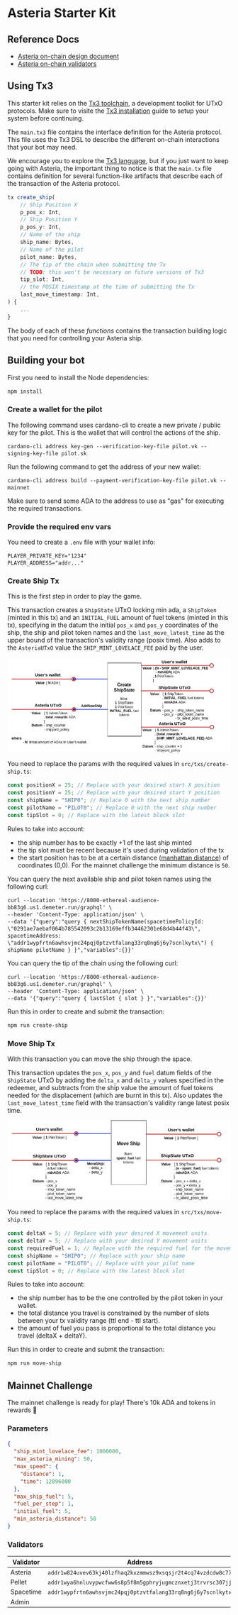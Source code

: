 # Asteria Starter Kit

## Reference Docs

- [Asteria on-chain design document](https://github.com/txpipe/asteria/blob/main/onchain/docs/design/design.md)
- [Asteria on-chain validators](https://github.com/txpipe/asteria/tree/main/onchain/src)

## Using Tx3

This starter kit relies on the [Tx3 toolchain](https://docs.txpipe.io/tx3), a development toolkit for UTxO protocols. Make sure to visite the [Tx3 installation](https://docs.txpipe.io/tx3/installation) guide to setup your system before continuing.

The `main.tx3` file contains the interface definition for the Asteria protocol. This file uses the Tx3 DSL to describe the different on-chain interactions that your bot may need.

We encourage you to explore the [Tx3 language](https://docs.txpipe.io/tx3), but if you just want to keep going with Asteria, the important thing to notice is that the `main.tx` file contains definition for several function-like artifacts that describe each of the transaction of the Asteria protocol.

```js
tx create_ship(
    // Ship Position X
    p_pos_x: Int, 
    // Ship Position Y
    p_pos_y: Int,
    // Name of the ship
    ship_name: Bytes,
    // Name of the pilot
    pilot_name: Bytes,
    // The tip of the chain when submitting the Tx
    // TODO: this won't be necessary on future versions of Tx3
    tip_slot: Int, 
    // the POSIX timestamp at the time of submitting the Tx
    last_move_timestamp: Int,
) {
    ...
}
```

The body of each of these _functions_ contains the transaction building logic that you need for controlling your Asteria ship.

## Building your bot

First you need to install the Node dependencies:

```bash
npm install
```

### Create a wallet for the pilot 

The following command uses cardano-cli to create a new private / public key for the pilot. This is the wallet that will control the actions of the ship.

```
cardano-cli address key-gen --verification-key-file pilot.vk --signing-key-file pilot.sk
```

Run the following command to get the address of your new wallet:

```
cardano-cli address build --payment-verification-key-file pilot.vk --mainnet
```

Make sure to send some ADA to the address to use as "gas" for executing the required transactions.

### Provide the required env vars

You need to create a `.env` file with your wallet info:

```env
PLAYER_PRIVATE_KEY="1234"
PLAYER_ADDRESS="addr..."
```

### Create Ship Tx

This is the first step in order to play the game.

This transaction creates a `ShipState` UTxO locking min ada, a `ShipToken` (minted in this tx) and an `INITIAL_FUEL` amount of fuel tokens (minted in this tx), specifying in the datum the initial `pos_x` and `pos_y` coordinates of the ship, the ship and pilot token names and the `last_move_latest_time` as the upper bound of the transaction's validity range (posix time). Also adds to the `AsteriaUTxO` value the `SHIP_MINT_LOVELACE_FEE` paid by the user.

![createShip](https://github.com/txpipe/asteria/blob/main/onchain/docs/design/img/createShip.png?raw=true)

You need to replace the params with the required values in `src/txs/create-ship.ts`:

```ts
const positionX = 25; // Replace with your desired start X position
const positionY = 25; // Replace with your desired start Y position
const shipName = "SHIP0"; // Replace 0 with the next ship number
const pilotName = "PILOT0"; // Replace 0 with the next ship number
const tipSlot = 0; // Replace with the latest block slot
```

Rules to take into account:

- the ship number has to be exactly +1 of the last ship minted
- the tip slot must be recent because it's used during validation of the tx
- the start position has to be at a certain distance ([manhattan distance](https://en.wikipedia.org/wiki/Taxicab_geometry)) of coordinates (0,0). For the mainnet challenge the minimum distance is `50`. 

You can query the next available ship and pilot token names using the following curl:

```
curl --location 'https://8000-ethereal-audience-bb83g6.us1.demeter.run/graphql' \
--header 'Content-Type: application/json' \
--data '{"query":"query { nextShipTokenName(spacetimePolicyId: \"0291ae7aebaf064b785542093c2b13169effb34462301e68d4b44f43\", spacetimeAddress: \"addr1wypfrtn6awhsvjmc24pqj0ptzvtfalang33rq8ng6j6y7scnlkytx\") { shipName pilotName } }","variables":{}}'
```

You can query the tip of the chain using the following curl:

```
curl --location 'https://8000-ethereal-audience-bb83g6.us1.demeter.run/graphql' \
--header 'Content-Type: application/json' \
--data '{"query":"query { lastSlot { slot } }","variables":{}}'
```

Run this in order to create and submit the transaction:

```bash
npm run create-ship
```

### Move Ship Tx

With this transaction you can move the ship through the space.

This transaction updates the `pos_x`, `pos_y` and `fuel` datum fields of the `ShipState` UTxO by adding the `delta_x` and `delta_y` values specified in the redeemer, and subtracts from the ship value the amount of fuel tokens needed for the displacement (which are burnt in this tx). Also updates the `last_move_latest_time` field with the transaction's validity range latest posix time.

![moveShip](https://github.com/txpipe/asteria/blob/main/onchain/docs/design/img/moveShip.png?raw=true)

You need to replace the params with the required values in `src/txs/move-ship.ts`:

```ts
const deltaX = 5; // Replace with your desired X movement units
const deltaY = 5; // Replace with your desired Y movement units
const requiredFuel = 1; // Replace with the required fuel for the movement
const shipName = "SHIP0"; // Replace with your ship name
const pilotName = "PILOT0"; // Replace with your pilot name
const tipSlot = 0; // Replace with the latest block slot
```

Rules to take into account:

- the ship number has to be the one controlled by the pilot token in your wallet.
- the total distance you travel is constrained by the number of slots between your tx validity range (ttl end - ttl start).
- the amount of fuel you pass is proportional to the total distance you travel (deltaX + deltaY).


Run this in order to create and submit the transaction:

```bash
npm run move-ship
```

## Mainnet Challenge

The mainnet challenge is ready for play! There's 10k ADA and tokens in rewards 🎉

### Parameters

```json
{
  "ship_mint_lovelace_fee": 1000000,
  "max_asteria_mining": 50,
  "max_speed": {
    "distance": 1,
    "time": 12096000
  },
  "max_ship_fuel": 5,
  "fuel_per_step": 1,
  "initial_fuel": 5,
  "min_asteria_distance": 50
}
```

### Validators

| Validator | Address                                                      | Policy ID                                                  |
| --------- | ------------------------------------------------------------ | ---------------------------------------------------------- |
| Asteria   | `addr1w824uvev63kj40lzfhaq2kxzmmwsz9xsqsjr2t4cq74vzdcdw8c77` | `d55e332cd46d2abfe24dfa0558c2dedd0114d00424352eb807aac137` |
| Pellet    | `addr1wya6hnluvypwcfww6s8p5f8m5gphryjugmcznxetj3trvrsc307jj` | `3babcffc6102ec25ced40e1a24fba20371925c46f0299b2b9456360e` |
| Spacetime | `addr1wypfrtn6awhsvjmc24pqj0ptzvtfalang33rq8ng6j6y7scnlkytx` | `0291ae7aebaf064b785542093c2b13169effb34462301e68d4b44f43` |
| Admin     |                                                              | `db0d968cda2cc636b28c0f377e66691a065b8004e57be5129aeef822` |
